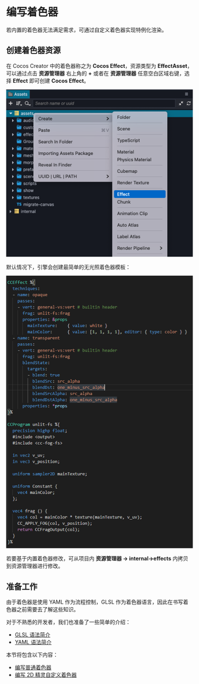 # 编写着色器

若内置的着色器无法满足需求，可通过自定义着色器实现特例化渲染。

## 创建着色器资源

在 Cocos Creator 中的着色器称之为 **Cocos Effect**，资源类型为 **EffectAsset**，可以通过点击 **资源管理器** 右上角的 **+** 或者在 **资源管理器** 任意空白区域右键，选择 **Effect** 即可创建 **Cocos Effect**。

![create-effect](img/create-effect.png)

默认情况下，引擎会创建最简单的无光照着色器模板：

![默认着色器模板](img/default-effect.png)

若要基于内置着色器修改，可从项目内 **资源管理器 -> internal->effects** 内拷贝到资源管理器进行修改。

<!-- 了解更多内置着色器的内容：[内置着色器](effect-buildin.md) 。 -->

## 准备工作

由于着色器是使用 YAML 作为流程控制，GLSL 作为着色器语言，因此在书写着色器之前需要去了解这些知识。

对于不熟悉的开发者，我们也准备了一些简单的介绍：

- [GLSL 语法简介](./glsl.md)
- [YAML 语法简介](./yaml-101.md)

本节将包含以下内容：

- [编写普通着色器](write-effect.md)
- [编写 2D 精灵自定义着色器](write-sprite-effect.md)
<!-- TODO： 增加表面着色器的写法
- [编写表面着色器](write-surf-shader.md) 
-->